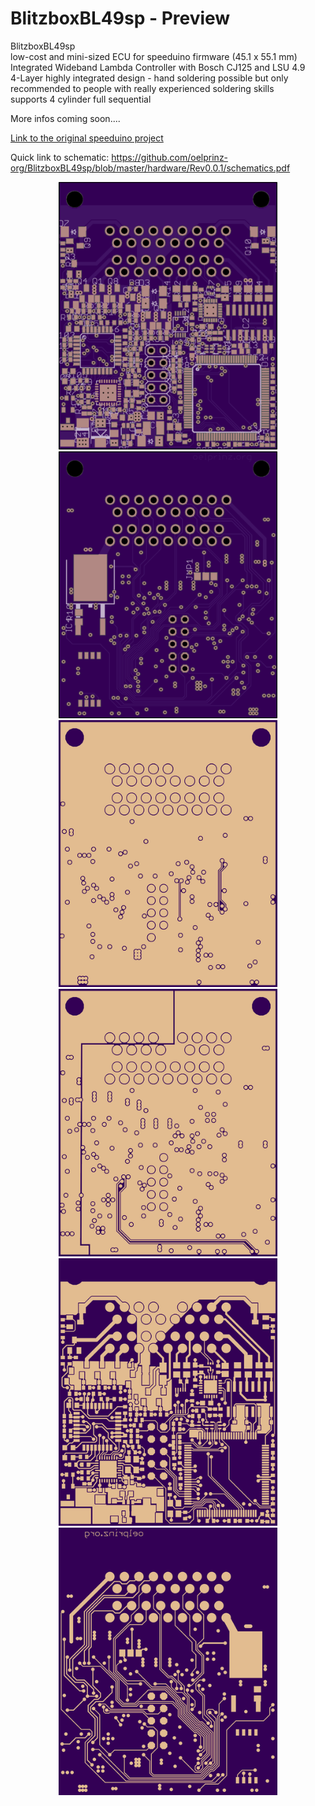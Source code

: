 # BlitzboxBL49sp - Preview<br/>
BlitzboxBL49sp<br/>
low-cost and mini-sized ECU for speeduino firmware (45.1 x 55.1 mm)<br/>
Integrated Wideband Lambda Controller with Bosch CJ125 and LSU 4.9<br/>
4-Layer highly integrated design - hand soldering possible but only recommended to people with really experienced soldering skills<br/>
supports 4 cylinder full sequential<br/>

More infos coming soon....<br/>

[Link to the original speeduino project](https://www.speeduino.com "speeduino homepage")<br/>

Quick link to schematic: https://github.com/oelprinz-org/BlitzboxBL49sp/blob/master/hardware/Rev0.0.1/schematics.pdf <br/>

<p align="center">
  <img src="hardware/Rev0.0.1/top.png" width="350" title="Top Side">
  <img src="hardware/Rev0.0.1/bottom.png" width="350" alt="accessibility text"><br/>
  <img src="hardware/Rev0.0.1/internal_plane1.png" width="350" title="Internal Plane 1">
  <img src="hardware/Rev0.0.1/internal_plane2.png" width="350" title="Internal Plane 2">
  <img src="hardware/Rev0.0.1/top_layer.png" width="350" title="Top Side">
  <img src="hardware/Rev0.0.1/bottom_layer.png" width="350" alt="accessibility text">
</p>
